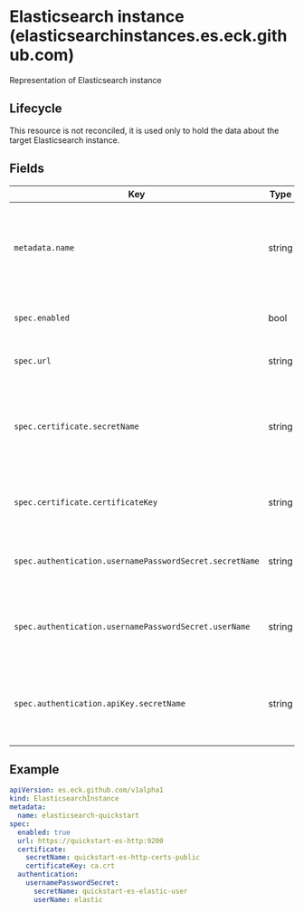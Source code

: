 # Elasticsearch instance (elasticsearchinstances.es.eck.github.com)

Representation of Elasticsearch instance

## Lifecycle

This resource is not reconciled, it is used only to hold the data about the target Elasticsearch instance.

## Fields

| Key                                                     | Type   | Description                                                                                                                                  |
|---------------------------------------------------------|--------|----------------------------------------------------------------------------------------------------------------------------------------------|
| `metadata.name`                                         | string | Name of the Elasticsearch instance, used in `targetInstance.name` field, that is present in otherES CRDs to reference the target ES instance |
| `spec.enabled`                                          | bool   | Defines whether this instance is enabled for resource reconciliation                                                                         |
| `spec.url`                                              | string | The URL of Elasticsearch instance                                                                                                            |
| `spec.certificate.secretName`                           | string | Name of the secret with CA used for HTTPS communication with Elasticsearch, optional in case of "http://" prefixed URLs                      |
| `spec.certificate.certificateKey`                       | string | The key with actual certificate data inside the secret defined by `secretName`                                                               |
| `spec.authentication.usernamePasswordSecret.secretName` | string | Name of the secret containing user data in username:password form                                                                            |
| `spec.authentication.usernamePasswordSecret.userName`   | string | The username that will be used for password lookup in secret and also for authentication with target instance                                |
| `spec.authentication.apiKey.secretName`                 | string | The API key that will be used for API key lookup in secret and also for authentication with target instance, in apiKey: <key> form           |

## Example

```yaml
apiVersion: es.eck.github.com/v1alpha1
kind: ElasticsearchInstance
metadata:
  name: elasticsearch-quickstart
spec:  
  enabled: true
  url: https://quickstart-es-http:9200
  certificate:
    secretName: quickstart-es-http-certs-public
    certificateKey: ca.crt
  authentication:
    usernamePasswordSecret:
      secretName: quickstart-es-elastic-user
      userName: elastic
```
